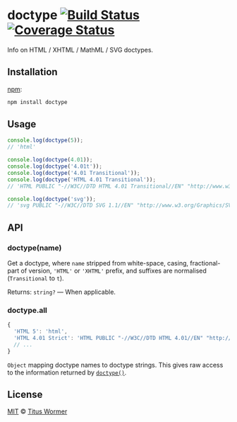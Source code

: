 # doctype [![Build Status][travis-badge]][travis] [![Coverage Status][codecov-badge]][codecov]

Info on HTML / XHTML / MathML / SVG doctypes.

## Installation

[npm][]:

```bash
npm install doctype
```

## Usage

```js
console.log(doctype(5));
// 'html'

console.log(doctype(4.01));
console.log(doctype('4.01t'));
console.log(doctype('4.01 Transitional'));
console.log(doctype('HTML 4.01 Transitional'));
// 'HTML PUBLIC "-//W3C//DTD HTML 4.01 Transitional//EN" "http://www.w3.org/TR/html4/loose.dtd"'

console.log(doctype('svg'));
// 'svg PUBLIC "-//W3C//DTD SVG 1.1//EN" "http://www.w3.org/Graphics/SVG/1.1/DTD/svg11.dtd"'
```

## API

### doctype(name)

Get a doctype, where `name` stripped from white-space, casing,
fractional-part of version, `'HTML'` or `'XHTML'` prefix, and
suffixes are normalised (`Transitional` to `t`).

Returns: `string?` — When applicable.

### doctype.all

```js
{
  'HTML 5': 'html',
  'HTML 4.01 Strict': 'HTML PUBLIC "-//W3C//DTD HTML 4.01//EN" "http://www.w3.org/TR/html4/strict.dtd"',
  // ...
}
```

`Object` mapping doctype names to doctype strings. This gives raw access to
the information returned by [`doctype()`](#doctypename).

## License

[MIT][license] © [Titus Wormer][author]

<!-- Definitions -->

[travis-badge]: https://img.shields.io/travis/wooorm/doctype.svg

[travis]: https://travis-ci.org/wooorm/doctype

[codecov-badge]: https://img.shields.io/codecov/c/github/wooorm/doctype.svg

[codecov]: https://codecov.io/github/wooorm/doctype

[npm]: https://docs.npmjs.com/cli/install

[license]: LICENSE

[author]: http://wooorm.com
